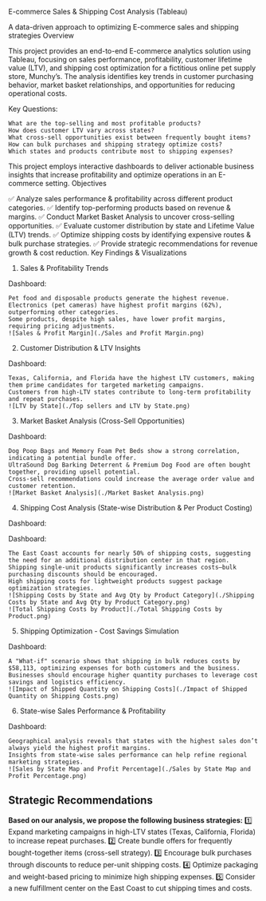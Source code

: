 E-commerce Sales & Shipping Cost Analysis (Tableau)

A data-driven approach to optimizing E-commerce sales and shipping strategies 
Overview

This project provides an end-to-end E-commerce analytics solution using Tableau, focusing on sales performance, profitability, customer lifetime value (LTV), and shipping cost optimization for a fictitious online pet supply store, Munchy’s. The analysis identifies key trends in customer purchasing behavior, market basket relationships, and opportunities for reducing operational costs.

Key Questions:

    What are the top-selling and most profitable products?
    How does customer LTV vary across states?
    What cross-sell opportunities exist between frequently bought items?
    How can bulk purchases and shipping strategy optimize costs?
    Which states and products contribute most to shipping expenses?

This project employs interactive dashboards to deliver actionable business insights that increase profitability and optimize operations in an E-commerce setting.
Objectives

✅ Analyze sales performance & profitability across different product categories.
✅ Identify top-performing products based on revenue & margins.
✅ Conduct Market Basket Analysis to uncover cross-selling opportunities.
✅ Evaluate customer distribution by state and Lifetime Value (LTV) trends.
✅ Optimize shipping costs by identifying expensive routes & bulk purchase strategies.
✅ Provide strategic recommendations for revenue growth & cost reduction.
Key Findings & Visualizations
1. Sales & Profitability Trends

Dashboard:

    Pet food and disposable products generate the highest revenue.
    Electronics (pet cameras) have highest profit margins (62%), outperforming other categories.
    Some products, despite high sales, have lower profit margins, requiring pricing adjustments.
    ![Sales & Profit Margin](./Sales and Profit Margin.png)

2. Customer Distribution & LTV Insights

Dashboard:

    Texas, California, and Florida have the highest LTV customers, making them prime candidates for targeted marketing campaigns.
    Customers from high-LTV states contribute to long-term profitability and repeat purchases.
    ![LTV by State](./Top sellers and LTV by State.png)

3. Market Basket Analysis (Cross-Sell Opportunities)

Dashboard:

    Dog Poop Bags and Memory Foam Pet Beds show a strong correlation, indicating a potential bundle offer.
    UltraSound Dog Barking Deterrent & Premium Dog Food are often bought together, providing upsell potential.
    Cross-sell recommendations could increase the average order value and customer retention.
    ![Market Basket Analysis](./Market Basket Analysis.png)

4. Shipping Cost Analysis (State-wise Distribution & Per Product Costing)

Dashboard:

Dashboard:

    The East Coast accounts for nearly 50% of shipping costs, suggesting the need for an additional distribution center in that region.
    Shipping single-unit products significantly increases costs—bulk purchasing discounts should be encouraged.
    High shipping costs for lightweight products suggest package optimization strategies.
    ![Shipping Costs by State and Avg Qty by Product Category](./Shipping Costs by State and Avg Qty by Product Category.png)
    ![Total Shipping Costs by Product](./Total Shipping Costs by Product.png)

5. Shipping Optimization - Cost Savings Simulation

Dashboard:

    A "What-if" scenario shows that shipping in bulk reduces costs by $58,113, optimizing expenses for both customers and the business.
    Businesses should encourage higher quantity purchases to leverage cost savings and logistics efficiency.
    ![Impact of Shipped Quantity on Shipping Costs](./Impact of Shipped Quantity on Shipping Costs.png)

6. State-wise Sales Performance & Profitability

Dashboard:

    Geographical analysis reveals that states with the highest sales don’t always yield the highest profit margins.
    Insights from state-wise sales performance can help refine regional marketing strategies.
    ![Sales by State Map and Profit Percentage](./Sales by State Map and Profit Percentage.png)

## **Strategic Recommendations**

**Based on our analysis, we propose the following business strategies:**
1️⃣ Expand marketing campaigns in high-LTV states (Texas, California, Florida) to increase repeat purchases.
2️⃣ Create bundle offers for frequently bought-together items (cross-sell strategy).
3️⃣ Encourage bulk purchases through discounts to reduce per-unit shipping costs.
4️⃣ Optimize packaging and weight-based pricing to minimize high shipping expenses.
5️⃣ Consider a new fulfillment center on the East Coast to cut shipping times and costs.
